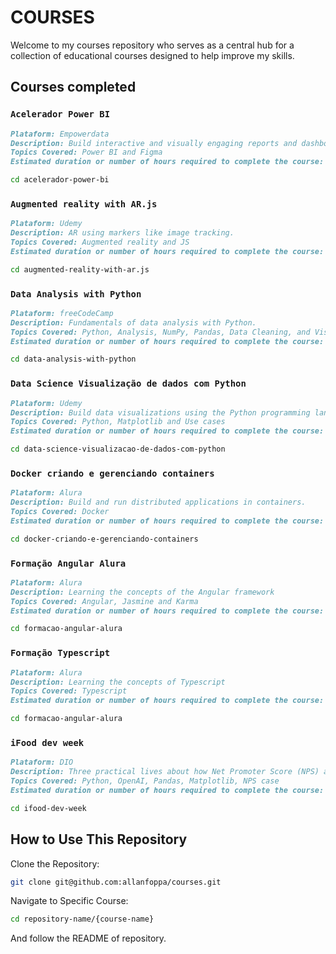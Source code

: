 # COURSES

Welcome to my courses repository who serves as a central hub for a collection of educational courses designed to help improve my skills.

## Courses completed

### `Acelerador Power BI`

```markdown
Plataform: Empowerdata
Description: Build interactive and visually engaging reports and dashboards.
Topics Covered: Power BI and Figma
Estimated duration or number of hours required to complete the course: N/A
```

```bash
cd acelerador-power-bi
```

### `Augmented reality with AR.js`

```markdown
Plataform: Udemy
Description: AR using markers like image tracking.
Topics Covered: Augmented reality and JS
Estimated duration or number of hours required to complete the course: N/A
```

```bash
cd augmented-reality-with-ar.js
```

### `Data Analysis with Python`

```markdown
Plataform: freeCodeCamp
Description: Fundamentals of data analysis with Python.
Topics Covered: Python, Analysis, NumPy, Pandas, Data Cleaning, and Visualizations
Estimated duration or number of hours required to complete the course: 300h
```

```bash
cd data-analysis-with-python
```

### `Data Science Visualização de dados com Python`

```markdown
Plataform: Udemy
Description: Build data visualizations using the Python programming language and Pyplot library.
Topics Covered: Python, Matplotlib and Use cases
Estimated duration or number of hours required to complete the course: 1h
```

```bash
cd data-science-visualizacao-de-dados-com-python
```

### `Docker criando e gerenciando containers`

```markdown
Plataform: Alura
Description: Build and run distributed applications in containers.
Topics Covered: Docker
Estimated duration or number of hours required to complete the course: N/A
```

```bash
cd docker-criando-e-gerenciando-containers
```

### `Formação Angular Alura`

```markdown
Plataform: Alura
Description: Learning the concepts of the Angular framework
Topics Covered: Angular, Jasmine and Karma
Estimated duration or number of hours required to complete the course: N/A
```

```bash
cd formacao-angular-alura
```

### `Formação Typescript`

```markdown
Plataform: Alura
Description: Learning the concepts of Typescript
Topics Covered: Typescript
Estimated duration or number of hours required to complete the course: N/A
```

```bash
cd formacao-angular-alura
```

### `iFood dev week`

```markdown
Plataform: DIO
Description: Three practical lives about how Net Promoter Score (NPS) analysis. Using Python and AI to analyse of comments sentiments.
Topics Covered: Python, OpenAI, Pandas, Matplotlib, NPS case
Estimated duration or number of hours required to complete the course: N/A
```

```bash
cd ifood-dev-week
```

## How to Use This Repository

Clone the Repository:

```bash
git clone git@github.com:allanfoppa/courses.git
```

Navigate to Specific Course:

```bash
cd repository-name/{course-name}
```

And follow the README of repository.
